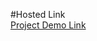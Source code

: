 #Hosted Link
<br />
<a href="https://arvindsingh99.github.io/JavaScript-QR-Code-Generator/" class="button">Project Demo Link</a>

